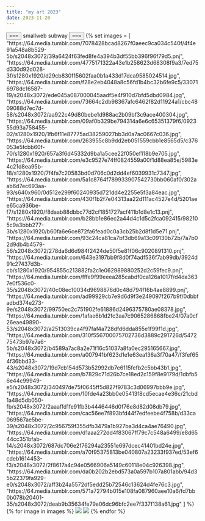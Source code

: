 ```yaml
---
title: "my art 2023"
date: 2023-11-20
---
```


<span>
    <button class="smallweb-subway" onclick="goToPrev()">&lt;==</button> 
    smallweb subway
    <button class="smallweb-subway" onclick="goToNext()">==&gt;</button>
</span>
{% set images = [
    "https://64.media.tumblr.com/7078428bcad8267f0aeec9ca034c540f/4f4e91a548a8b529-5b/s2048x3072/39a6424f63fed8fe4a394b3df55bb396f96f79d5.pnj",
    "https://64.media.tumblr.com/4775171322a43e1b258623d68308f9a3/7ed75d330d92d028-3f/s1280x1920/d29cb830f15602faa0b1a433d17dca9585024514.jpg",
    "https://64.media.tumblr.com/f28e2eb4048a8c56fd1b4bc32b6fe9c5/330716978dc16587-19/s2048x3072/ede045a087000045aadf5e4f910d7bfd5dbd0984.jpg",
    "https://64.media.tumblr.com/73664c2db98367afc6462f82d11924a1/cbc4809088d7ec7d-58/s2048x3072/aa922c49d80bebe1d988ac2b09bf3c9ace400304.jpg",
    "https://64.media.tumblr.com/09af0b329be794314a6e6c65351379f6/092355d93a758455-02/s1280x1920/1fb6f11e87775ad38259027bb3d0a7ac0667c036.jpg",
    "https://64.media.tumblr.com/263955c8b9dd2eb051559cbb1e8565d5/c376053e5fcbb60f-70/s1280x1920/657a3f6d45332d9ba1a5cee22f050ef118b9e705.jpg",
    "https://64.media.tumblr.com/e3c9527e74ff0824559a00f1d88ea85e/5983e4c21d8ea95b-18/s1280x1920/7f4fa7c20583bd0d706c0d2dd4ef6039931c7347.jpg",
    "https://64.media.tumblr.com/5a1c8764f789933907542730bb060af0/302aab6d7ec693aa-93/s640x960/0d512e299f60240935d721dd4e2255e5f3a84eac.jpg",
    "https://64.media.tumblr.com/430f1b2f7e04313aa22d111ac4527e4d/5201aee65ca936be-f7/s1280x1920/f8daab88dbbc77d2cf1851727acf411b1d8e1c13.pnj",
    "https://64.media.tumblr.com/b28bb1e86ec2a44d4c1d5c2fca092415/982105c9a3bbb277-3b/s1280x1920/b60fa6e6ce872fa6fead0c0a3cb25b2d8f1d5e71.pnj",
    "https://64.media.tumblr.com/93c24ca81ca7bf3db69a13c09130b72b/7a7b02d9db4b4579-56/s2048x3072/278da6d6d984f2424de50f5e81f06c9020891310.pnj",
    "https://64.media.tumblr.com/643e3197bb9f8d0f74adf536f7ab99db/3924d91c27437d3b-cb/s1280x1920/954855c213882fa2c1e062989880252d2c59fec9.pnj",
    "https://64.media.tumblr.com/fffe9f99eeea285cabdf0ca126a1017f/d4da3637e0f536c0-35/s2048x3072/40c08ec10034d9698876d0c48d794f16b4ae8899.pnj",
    "https://64.media.tumblr.com/ad99929cb7e9d6d9f3e249097f267b9f/0dbbfadbd374e273-9e/s2048x3072/99750ec2c751902fe61886d2496375780ae08378.jpg",
    "https://64.media.tumblr.com/1afae6b1d2fc3aa7c9065286868fbe24/07a0cf26eae49890-53/s2048x3072/a2513039ca4f97faf4a728dfd6dda855e1f99f1d.jpg",
    "https://64.media.tumblr.com/310f556700075702736d3889c291726d/547275473b97e7a6-5b/s2048x3072/b4589a7ac8a2e71f16c51037a8fa0ec295165667.jpg",
    "https://64.media.tumblr.com/a007941bf623d1e1e63ea136a3f70a47/f3fef654f36bbd33-43/s2048x3072/19d7cb154d573b52992db7e6115fefb2c5bb43b1.jpg",
    "https://64.media.tumblr.com/b7829c71d26b7ce18ed2c159f8e9179d/1dbfb56e44c99949-e5/s2048x3072/340497de75f0645ff5d827f9783c3d06997bbb9e.jpg",
    "https://64.media.tumblr.com/10fde4a23bb0e05413f8cd5ecae4e36c/21cbd1a48d5db050-fb/s2048x3072/2aaaffd1fe91fb3b4446446d0f76e8d82d08db79.jpg",
    "https://64.media.tumblr.com/cac56ee7f893bfd44f7edfeebe4f758b/d33ca069567ae5be-39/s2048x3072/2c956759f355dfb3479a1b927ba3d4ca4ae76490.jpg",
    "https://64.media.tumblr.com/d1aaa272dd4f83067ff79c7c548a6499/e8d6544cc351bfab-14/s2048x3072/687dc706e2f76294a23551e697dcec41401bd24e.jpg",
    "https://64.media.tumblr.com/a70f95375813be040807a23233f937ed/53ef6cdeb1614453-f3/s2048x3072/2f8617a4c94e0566906a5149c60118e04c926398.jpg",
    "https://64.media.tumblr.com/da0b202b2ebd573a0a597b107a801abb/94d35b22379fa929-e0/s2048x3072/aff3b24a5572df5edd25b72546c13624d4fe76c3.jpg",
    "https://64.media.tumblr.com/571a72794b015e108fa087960aee10a6/fd7bb0b078b20401-35/s2048x3072/deab9b35634fe79e06dc96bfc2ee7f337f138a61.jpg"
] %}

<div class="gallery">
{% for image in images %}
    <a href="#img_{{images.length - loop.index}}"><img class="gallery-image" src="{{image}}"></a>
    <a href="#_{{images.length - loop.index}}" class="lightbox trans" id="img_{{images.length - loop.index}}"><img src="{{image}}"></a>
{% endfor %}
</div>

<!-- TODO: add some kind of fixed aspect ratio so that these are nice and consistent-->
<!-- TODO: add fallback images -->